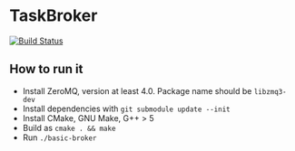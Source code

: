# TaskBroker
[![Build Status](https://travis-ci.org/ReCodEx/TaskBroker.svg?branch=master)](https://travis-ci.org/ReCodEx/TaskBroker)

## How to run it

- Install ZeroMQ, version at least 4.0. Package name should be `libzmq3-dev`
- Install dependencies with `git submodule update --init`
- Install CMake, GNU Make, G++ > 5
- Build as `cmake . && make`
- Run `./basic-broker`

